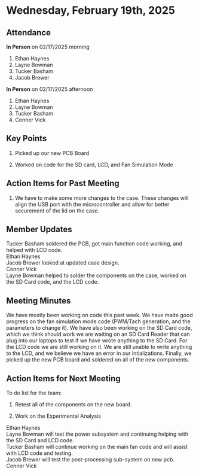 # Wednesday, February 19th, 2025

## Attendance
**In Person** on 02/17/2025 morning
1. Ethan Haynes
2. Layne Bowman
3. Tucker Basham
4. Jacob Brewer

**In Person** on 02/17/2025 afternoon
1. Ethan Haynes
2. Layne Bowman
3. Tucker Basham
4. Conner Vick

## Key Points
1. Picked up our new PCB Board

2. Worked on code for the SD card, LCD, and Fan Simulation Mode


## Action Items for Past Meeting
1. We have to make some more changes to the case. These changes will align the USB port with the microcontroller and allow for better securement of the lid on the case.

## Member Updates

Tucker Basham soldered the PCB, got main function code working, and helped with LCD code.  
Ethan Haynes  
Jacob Brewer looked at updated case design.  
Conner Vick  
Layne Bowman helped to solder the components on the case, worked on the SD Card code, and the LCD code.   

## Meeting Minutes
We have mostly been working on code this past week. We have made good progress on the fan simulation mode code (PWM/Tach generation, and the parameters to change it). We have also been working on the SD Card code, which we think should work we are waiting on an SD Card Reader that can plug into our laptops to test if we have wrote anything to the SD Card. For the LCD code we are still working on it. We are still unable to write anything to the LCD, and we believe we have an error in our intializations. Finally, we picked up the new PCB board and soldered on all of the new components.

## Action Items for Next Meeting
To do list for the team:  
1. Retest all of the components on the new board.

2. Work on the Experimental Analysis

Ethan Haynes  
Layne Bowman will test the power subsystem and continuing helping with the SD Card and LCD code.  
Tucker Basham will continue working on the main fan code and will assist with LCD code and testing.  
Jacob Brewer will test the post-processing sub-system on new pcb.  
Conner Vick  

